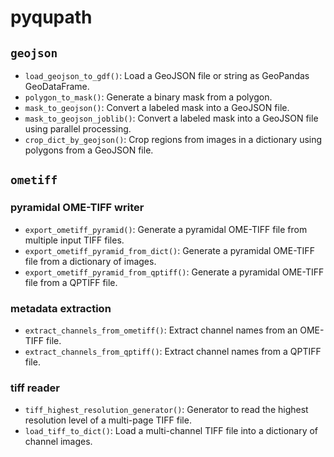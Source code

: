# pyqupath

## `geojson`

- `load_geojson_to_gdf()`: Load a GeoJSON file or string as GeoPandas GeoDataFrame.
- `polygon_to_mask()`: Generate a binary mask from a polygon.
- `mask_to_geojson()`: Convert a labeled mask into a GeoJSON file.
- `mask_to_geojson_joblib()`: Convert a labeled mask into a GeoJSON file using parallel processing.
- `crop_dict_by_geojson()`: Crop regions from images in a dictionary using polygons from a GeoJSON file.



## `ometiff`

### pyramidal OME-TIFF writer
- `export_ometiff_pyramid()`: Generate a pyramidal OME-TIFF file from multiple input TIFF files.
- `export_ometiff_pyramid_from_dict()`: Generate a pyramidal OME-TIFF file from a dictionary of images.
- `export_ometiff_pyramid_from_qptiff()`: Generate a pyramidal OME-TIFF file from a QPTIFF file.

### metadata extraction
- `extract_channels_from_ometiff()`: Extract channel names from an OME-TIFF file.
- `extract_channels_from_qptiff()`: Extract channel names from a QPTIFF file.

### tiff reader
- `tiff_highest_resolution_generator()`: Generator to read the highest resolution level of a multi-page TIFF file.
- `load_tiff_to_dict()`: Load a multi-channel TIFF file into a dictionary of channel images.
